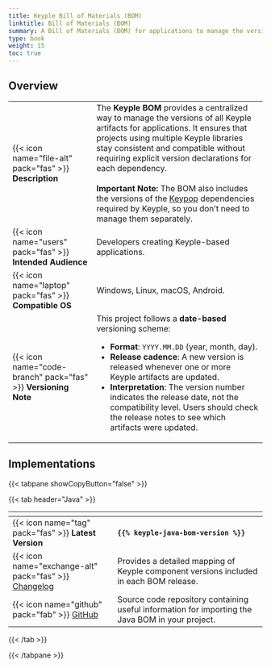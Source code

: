 ```yaml
---
title: Keyple Bill of Materials (BOM)
linktitle: Bill of Materials (BOM)
summary: A Bill of Materials (BOM) for applications to manage the versions of all Keyple artifacts.
type: book
weight: 15
toc: true
---
```

<style>
table th:nth-child(1) {
  width: 12rem;
}
</style>

## Overview

|                                                                |                                                                                                                                                                                                                                                                                                                                                                                                                                                              |
|----------------------------------------------------------------|--------------------------------------------------------------------------------------------------------------------------------------------------------------------------------------------------------------------------------------------------------------------------------------------------------------------------------------------------------------------------------------------------------------------------------------------------------------|
| {{< icon name="file-alt" pack="fas" >}} **Description**        | The **Keyple BOM** provides a centralized way to manage the versions of all Keyple artifacts for applications. It ensures that projects using multiple Keyple libraries stay consistent and compatible without requiring explicit version declarations for each dependency.<br><br>**Important Note:** The BOM also includes the versions of the [Keypop](https://keypop.org/) dependencies required by Keyple, so you don’t need to manage them separately. |
| {{< icon name="users" pack="fas" >}} **Intended Audience**     | Developers creating Keyple-based applications.                                                                                                                                                                                                                                                                                                                                                                                                               |
| {{< icon name="laptop" pack="fas" >}} **Compatible OS**        | Windows, Linux, macOS, Android.                                                                                                                                                                                                                                                                                                                                                                                                                              |
| {{< icon name="code-branch" pack="fas" >}} **Versioning Note** | This project follows a **date-based** versioning scheme:<ul><li>**Format**: `YYYY.MM.DD` (year, month, day).</li><li>**Release cadence**: A new version is released whenever one or more Keyple artifacts are updated.</li><li>**Interpretation**: The version number indicates the release date, not the compatibility level. Users should check the release notes to see which artifacts were updated.</li></ul>                                           |

## Implementations

{{< tabpane showCopyButton="false" >}}

{{< tab header="Java" >}}

<table>
<thead><tr><th></th><th></th></tr></thead>
<tbody>
  <tr>
    <td>{{< icon name="tag" pack="fas" >}} <strong>Latest Version</strong></td>
    <td><strong><code>{{% keyple-java-bom-version %}}</code></strong></td>
  </tr>
  <tr>
    <td>{{< icon name="exchange-alt" pack="fas" >}} <a href="https://github.com/eclipse-keyple/keyple-java-bom/blob/main/CHANGELOG.md">Changelog</a></td>
    <td>Provides a detailed mapping of Keyple component versions included in each BOM release.</td>
  </tr>
  <tr>
    <td>{{< icon name="github" pack="fab" >}} <a href="https://github.com/eclipse-keyple/keyple-java-bom/">GitHub</a></td>
    <td>Source code repository containing useful information for importing the Java BOM in your project.</td>
  </tr>
</tbody>
</table>

{{< /tab >}}

{{< /tabpane >}}